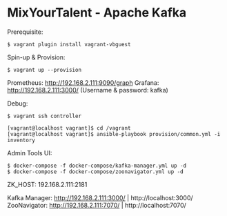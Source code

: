 # MixYourTalent - Apache Kafka


Prerequisite:

```
$ vagrant plugin install vagrant-vbguest 
```

Spin-up & Provision:

```
$ vagrant up --provision
```

Prometheus: http://192.168.2.111:9090/graph
Grafana: http://192.168.2.111:3000/ (Username & password: kafka)

Debug:

```
$ vagrant ssh controller
```

```
[vagrant@localhost vagrant]$ cd /vagrant
[vagrant@localhost vagrant]$ ansible-playbook provision/common.yml -i inventory 
```

Admin Tools UI:

```
$ docker-compose -f docker-compose/kafka-manager.yml up -d
$ docker-compose -f docker-compose/zoonavigator.yml up -d
```

ZK_HOST: 192.168.2.111:2181

Kafka Manager: http://192.168.2.111:3000/ | http://localhost:3000/
ZooNavigator: http://192.168.2.111:7070/ | http://localhost:7070/